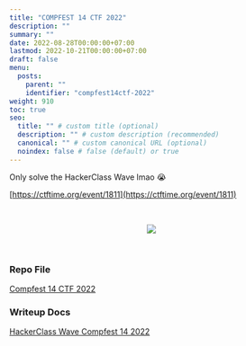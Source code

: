 ```yaml
---
title: "COMPFEST 14 CTF 2022"
description: ""
summary: ""
date: 2022-08-28T00:00:00+07:00
lastmod: 2022-10-21T00:00:00+07:00
draft: false
menu:
  posts:
    parent: ""
    identifier: "compfest14ctf-2022"
weight: 910
toc: true
seo:
  title: "" # custom title (optional)
  description: "" # custom description (recommended)
  canonical: "" # custom canonical URL (optional)
  noindex: false # false (default) or true
---
```


Only solve the HackerClass Wave lmao 😭

[https://ctftime.org/event/1811](https://ctftime.org/event/1811)

<br>
<p align="center">
  <a href="https://ctftime.org/event/1811" target="_blank">
    <img src="https://ctftime.org/media/cache/7f/93/7f93b5d23883152fbdd9de13a8acb1ba.png">
  </a>
</p>

<br>

### Repo File

<a href="https://github.com/nopedawn/CTF/tree/main/Compfest14" target="_blank">Compfest 14 CTF 2022</a>

### Writeup Docs

<a href="https://docs.google.com/document/d/1uH3MOtXsrbjZ7rTO0vHT7dspCWWE3qEu/edit?usp=drive_link&ouid=103819879360424543795&rtpof=true&sd=true" target="_blank">HackerClass Wave Compfest 14 2022</a>